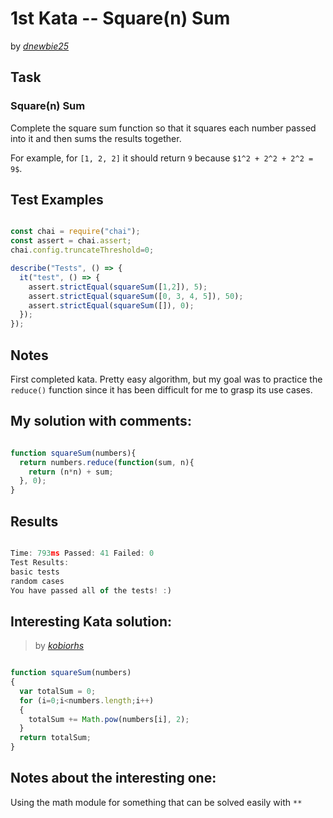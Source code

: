 # 1st Kata -- Square(n) Sum


by *[dnewbie25](https://www.codewars.com/users/dnewbie25)*


## Task

### Square(n) Sum

Complete the square sum function so that it squares each number passed into it and then sums the results together.

For example, for `[1, 2, 2]` it should return `9` because `$1^2 + 2^2 + 2^2 = 9$`.




## Test Examples

```js

const chai = require("chai");
const assert = chai.assert;
chai.config.truncateThreshold=0;

describe("Tests", () => {
  it("test", () => {
    assert.strictEqual(squareSum([1,2]), 5);
    assert.strictEqual(squareSum([0, 3, 4, 5]), 50);
    assert.strictEqual(squareSum([]), 0);
  });
});

```


## Notes

First completed kata. Pretty easy algorithm, but my goal was to practice the `reduce()` function since it has been difficult for me to grasp its use cases.

## My solution with comments:

```js

function squareSum(numbers){
  return numbers.reduce(function(sum, n){
    return (n*n) + sum;
  }, 0);
}
```


## Results

```js

Time: 793ms Passed: 41 Failed: 0
Test Results:
basic tests
random cases
You have passed all of the tests! :)

```

## Interesting Kata solution:
> by *[kobiorhs](https://www.codewars.com/users/kobiorhs)*

```js

function squareSum(numbers)
{ 
  var totalSum = 0;
  for (i=0;i<numbers.length;i++)
  {
    totalSum += Math.pow(numbers[i], 2);
  }
  return totalSum;
}
```

## Notes about the interesting one:

Using the math module for something that can be solved easily with `**`